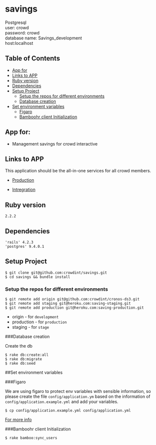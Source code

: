 # savings
Postgresql   
user: crowd  
password: crowd  
database name: Savings_development  
host:localhost

## Table of Contents

* [App for](#app-for)
* [Links to APP](#links-to-app)
* [Ruby version](#ruby-version)
* [Dependencies](#dependencies)
* [Setup Project](#setup-project)
  * [Setup the repos for different environments](#setup-the-repos-for-different-environments)
  * [Database creation](#database-creation)
* [Set environment variables](#set-environment-variables)
  * [Figaro](#figaro)
  * [Bamboohr client Initialization](#bamboohr-client-initialization)

## App for:

* Management savings for crowd interactive

## Links to APP
 
This application should be the all-in-one services for all crowd members.

* [Production](http://saving-production.herokuapp.com)

* [Intregration](http://saving-staging.herokuapp.com)

## Ruby version

    2.2.2

## Dependencies

    'rails' 4.2.3
    'postgres' 9.4.0.1

## Setup Project 

    $ git clone git@github.com:crowdint/savings.git
    $ cd savings && bundle install

### Setup the repos for different environments
    $ git remote add origin git@github.com:crowdint/cronos-ds3.git 
    $ git remote add staging git@heroku.com:saving-staging.git
    $ git remote add production git@heroku.com:saving-production.git

* origin - for `development`
* production - for `production`
* staging - for `stage`

###Database creation

Create the db

    $ rake db:create:all
    $ rake db:migrate
    $ rake db:seed

##Set environment variables

###Figaro

We are using figaro to protect env variables with sensible information, so please create the file `config/application.ym` based on the information of `config/application.example.yml` and add your variables.

    $ cp config/application.example.yml config/application.yml

[For more info](https://github.com/laserlemon/figaro)

###Bamboohr client Initialization

    $ rake bamboo:sync_users
